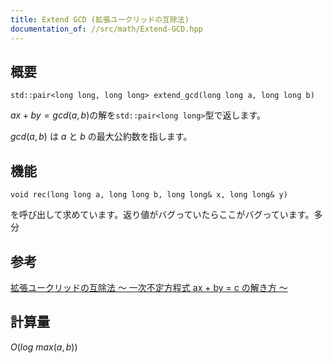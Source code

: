 ```yaml
---
title: Extend GCD (拡張ユークリッドの互除法)
documentation_of: //src/math/Extend-GCD.hpp
---
```


## 概要
```
std::pair<long long, long long> extend_gcd(long long a, long long b)
```

$ax + by = gcd(a, b)$の解を`std::pair<long long>`型で返します。

$gcd(a, b)$ は $a$ と $b$ の最大公約数を指します。


## 機能
```
void rec(long long a, long long b, long long& x, long long& y)
```
を呼び出して求めています。返り値がバグっていたらここがバグっています。多分


## 参考
[拡張ユークリッドの互除法 〜 一次不定方程式 ax + by = c の解き方 〜](https://qiita.com/drken/items/b97ff231e43bce50199a)

## 計算量
$O(log\ max(a, b))$
